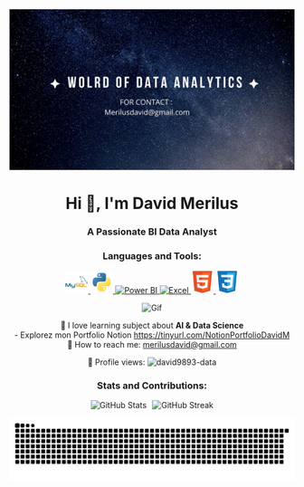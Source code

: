 <meta name="viewport" content="width=device-width, initial-scale=1.0">

<div style="text-align: center;">
   <img alt="Banner-Img" src="https://github.com/David9893-Data/David9893-Data/blob/main/Banniere.jpeg" style="max-width: 100%; height: auto;">
</div>

<h1 align="center">Hi 👋, I'm David Merilus</h1>
<h3 align="center">A Passionate BI Data Analyst</h3>

<h3 align="center">Languages and Tools:</h3>
<p align="center">
  <a href="https://www.w3schools.com/sql/" target="_blank"> 
    <img src="https://raw.githubusercontent.com/devicons/devicon/master/icons/mysql/mysql-original-wordmark.svg" alt="MySQL" width="40" height="40"/> 
  </a>
  <a href="https://www.python.org" target="_blank"> 
    <img src="https://raw.githubusercontent.com/devicons/devicon/master/icons/python/python-original.svg" alt="Python" width="40" height="40"/> 
  </a>
  <a href="https://powerbi.microsoft.com/" target="_blank"> 
    <img src="https://www.vectorlogo.zone/logos/microsoft_powerbi/microsoft_powerbi-icon.svg" alt="Power BI" width="40" height="40"/> 
  </a>
  <a href="https://www.microsoft.com/en-us/microsoft-365/excel" target="_blank"> 
    <img src="https://img.icons8.com/color/48/000000/microsoft-excel-2019--v1.png" alt="Excel" width="40" height="40"/> 
  </a>
  
  
  <a href="https://developer.mozilla.org/en-US/docs/Web/HTML" target="_blank"> 
    <img src="https://raw.githubusercontent.com/devicons/devicon/master/icons/html5/html5-original.svg" alt="HTML" width="40" height="40"/> 
  </a>
  <a href="https://developer.mozilla.org/en-US/docs/Web/CSS" target="_blank"> 
    <img src="https://raw.githubusercontent.com/devicons/devicon/master/icons/css3/css3-original.svg" alt="CSS" width="40" height="40"/> 
  </a>
</p>

<div style="text-align: center;">
   <img alt="Gif" src="https://github.com/David9893-Data/David9893-Data/blob/main/gif.gif" style="max-width: 60%; height: auto;">
</div>


<p style="text-align: center; word-wrap: break-word;">
   🌱 I love learning subject about <b>AI & Data Science</b><br>
   - Explorez mon Portfolio Notion <a href="https://tinyurl.com/NotionPortfolioDavidM">https://tinyurl.com/NotionPortfolioDavidM</a><br>
   📧 How to reach me: <a href="mailto:merilusdavid@gmail.com">merilusdavid@gmail.com</a>
</p>

<p style="text-align: center; word-wrap: break-word;">
   👀 Profile views: <img src="https://komarev.com/ghpvc/?username=david9893-data&style=flat-square" alt="david9893-data" />
</p>

<h3 align="center">Stats and Contributions:</h3>
<div style="display: flex; flex-wrap: wrap; justify-content: center; gap: 10px;">
   <img src="https://github-readme-stats.vercel.app/api?username=david9893-data&show_icons=true&locale=en" alt="GitHub Stats" style="max-width: 100%; height: auto;">
   <img src="https://github-readme-streak-stats.herokuapp.com/?user=david9893-data" alt="GitHub Streak" style="max-width: 100%; height: auto;">
</div>

![snake gif](https://github.com/David9893-Data/David9893-Data/blob/output/github-snake-dark.svg)


